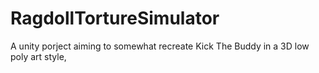 # RagdollTortureSimulator
A unity porject aiming to somewhat recreate Kick The Buddy in a 3D low poly art style,
